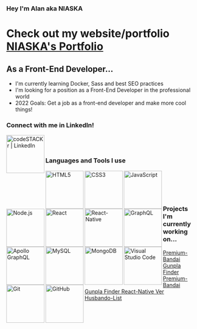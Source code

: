 ### Hey I'm Alan aka NIASKA
# Check out my website/portfolio [NIASKA's Portfolio][website]


## As a Front-End Developer...
- I'm currently learning Docker, Sass and best SEO practices
- I'm looking for a position as a Front-End Developer in the professional world
- 2022 Goals: Get a job as a front-end developer and make more cool things!

### Connect with me in LinkedIn!
[<img align="left" alt="codeSTACKr | LinkedIn" width="100px" src="https://img.shields.io/badge/LinkedIn-0077B5?style=for-the-badge&logo=linkedin&logoColor=white" />][linkedin]

<br/>
<br/>

### Languages and Tools I use

<img align="left" alt="HTML5" width="100px" src="https://img.shields.io/badge/HTML5-E34F26?style=for-the-badge&logo=html5&logoColor=white" />
<img align="left" alt="CSS3" width="100px" src="https://img.shields.io/badge/CSS3-1572B6?style=for-the-badge&logo=css3&logoColor=white" />
<img align="left" alt="JavaScript" width="100px" src="https://img.shields.io/badge/JavaScript-323330?style=for-the-badge&logo=javascript&logoColor=F7DF1E" />
<img align="left" alt="Node.js" width="100px" src="https://img.shields.io/badge/Node.js-339933?style=for-the-badge&logo=nodedotjs&logoColor=white" />
<img align="left" alt="React" width="100px" src="https://img.shields.io/badge/React-20232A?style=for-the-badge&logo=react&logoColor=61DAFB" />
<img align="left" alt="React-Native" width="100px" src="https://img.shields.io/badge/React_Native-20232A?style=for-the-badge&logo=react&logoColor=61DAFB">
<img align="left" alt="GraphQL" width="100px" src="https://img.shields.io/badge/GraphQl-E10098?style=for-the-badge&logo=graphql&logoColor=white" />
<img align="left" alt="Apollo GraphQL" width="100px" src="https://img.shields.io/badge/Apollo%20GraphQL-311C87?&style=for-the-badge&logo=Apollo%20GraphQL&logoColor=white" />
<img align="left" alt="MySQL" width="100px" src="https://img.shields.io/badge/MySQL-00000F?style=for-the-badge&logo=mysql&logoColor=white" />
<img align="left" alt="MongoDB" width="100px" src="https://img.shields.io/badge/MongoDB-4EA94B?style=for-the-badge&logo=mongodb&logoColor=white" />
<img align="left" alt="Visual Studio Code" width="100px" src="https://img.shields.io/badge/Visual_Studio_Code-0078D4?style=for-the-badge&logo=visual%20studio%20code&logoColor=whit" />
<img align="left" alt="Git" width="100px" src="https://img.shields.io/badge/Git-F05032?style=for-the-badge&logo=git&logoColor=white" />
<img align="left" alt="GitHub" width="100px" src="https://img.shields.io/badge/GitHub-100000?style=for-the-badge&logo=github&logoColor=white" />

<br/>
<br/>
<br/>
<br/>

### Projects I'm currently working on...
[Premium-Bandai Gunpla Finder][PBGF] 
<br/>
[Premium-Bandai Gunpla Finder React-Native Ver][PBGFRN]
<br/>
[Husbando-List][HusbandoList]

[website]: https://niaskareactportfolio.herokuapp.com/
[linkedin]: https://www.linkedin.com/in/alanniaska/
[PBGF]: https://github.com/NIASKAA/premiumbandai
[PBGFRN]: https://github.com/NIASKAA/premiumnative
[HusbandoList]: https://github.com/NIASKAA/Husbando-List/

